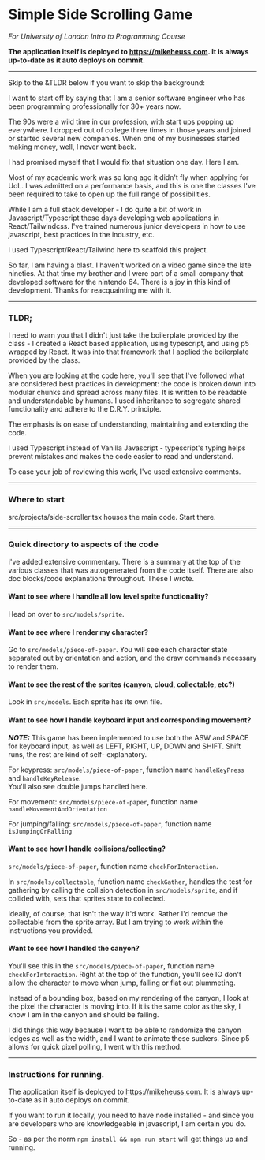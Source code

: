 # Simple Side Scrolling Game 
_For University of London Intro to Programming Course_

__The application itself is deployed to https://mikeheuss.com. It is always
up-to-date as it auto deploys on commit.__ 

----------

Skip to the &TLDR below if you want to skip the background:

I want to start off by saying that I am a senior software engineer who has been programming
professionally for 30+ years now.

The 90s were a wild time in our profession, with start ups popping up everywhere. 
I dropped out of college three times in those years and joined or started several
new companies. When one of my businesses started making money, well, I never went back.

I had promised myself that I would fix that situation one day. Here I am.

Most of my academic work was so long ago it didn't fly when applying for UoL.
I was admitted on a performance basis, and this is one the classes I've been required 
to take to open up the full range of possibilities.

While I am a full stack developer - I do quite a bit of work in Javascript/Typescript
these days developing web applications in React/Tailwindcss. I've trained numerous
junior developers in how to use javascript, best practices in the industry, etc. 

I used Typescript/React/Tailwind here to scaffold this project. 

So far, I am having a blast. I haven't worked on a video game since the late nineties. At that
time my brother and I were part of a small company that developed software for the nintendo 64. There is
a joy in this kind of development. Thanks for reacquainting me with it. 

----------

### TLDR;

I need to warn you that I didn't just take the boilerplate provided by
the class - I created a React based application, using typescript, and using 
p5 wrapped by React. It was into that framework that I applied the boilerplate
provided by the class.

When you are looking at the code here, you'll see that I've followed what are 
considered best practices in development: the code is broken down into modular
chunks and spread across many files. It is written to be readable and understandable
by humans. I used inheritance to segregate shared functionality and adhere to the 
D.R.Y. principle.

The emphasis is on ease of understanding, maintaining and extending the code. 

I used Typescript instead of Vanilla Javascript - typescript's typing helps
prevent mistakes and makes the code easier to read and understand.

To ease your job of reviewing this work, I've used extensive comments.

------------

### Where to start

src/projects/side-scroller.tsx houses the main code. Start there.

------------

### Quick directory to aspects of the code

I've added extensive commentary. There is a summary at the top of the various
classes that was autogenerated from the code itself. There are also doc blocks/code 
explanations throughout. These I wrote.

#### Want to see where I handle all low level sprite functionality?

Head on over to `src/models/sprite`.

#### Want to see where I render my character?

Go to `src/models/piece-of-paper`. You will see each character state
separated out by orientation and action, and the draw commands necessary to
render them. 

#### Want to see the rest of the sprites (canyon, cloud, collectable, etc?)

Look in `src/models`. Each sprite has its own file.

#### Want to see how I handle keyboard input and corresponding movement?

___NOTE:___ This game has been implemented to use both the ASW and SPACE for keyboard input, 
as well as LEFT, RIGHT, UP, DOWN and SHIFT. Shift runs, the rest are kind of self- explanatory.

For keypress:
`src/models/piece-of-paper`, function name `handleKeyPress` and `handleKeyRelease`.  
You'll also see double jumps handled here.

For movement: `src/models/piece-of-paper`, function name `handleMovementAndOrientation`

For jumping/falling: `src/models/piece-of-paper`, function name `isJumpingOrFalling`

#### Want to see how I handle collisions/collecting?

`src/models/piece-of-paper`, function name `checkForInteraction`. 

In `src/models/collectable`, function name `checkGather`, handles the test for gathering
by calling the collision detection in `src/models/sprite`, and if collided with, sets
that sprites state to collected.

Ideally, of course, that isn't the way it'd work. Rather I'd remove the collectable from
the sprite array. But I am trying to work within the instructions you provided.

#### Want to see how I handled the canyon?

You'll see this in the `src/models/piece-of-paper`, function name `checkForInteraction`.
Right at the top of the function, you'll see IO don't allow the character to move when 
jump, falling or flat out plummeting.

Instead of a bounding box, based on my rendering of the canyon, I look at the pixel the 
character is moving into. If it is the same color as the sky, I know I am in the canyon
and should be falling.

I did things this way because I want to be able to randomize the canyon ledges as well
as the width, and I want to animate these suckers. Since p5 allows for quick pixel polling, 
I went with this method.

------------

### Instructions for running.

The application itself is deployed to https://mikeheuss.com. It is always
up-to-date as it auto deploys on commit.

If you want to run it locally, you need to have node installed - and since
you are developers who are knowledgeable in javascript, I am certain you do. 

So - as per the norm `npm install && npm run start` will get things up and running.

